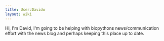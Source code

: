 ```yaml
---
title: User:Davidw
layout: wiki
---
```


Hi, I'm David, I'm going to be helping with biopythons
news/communication effort with the news blog and perhaps keeping this
place up to date.
